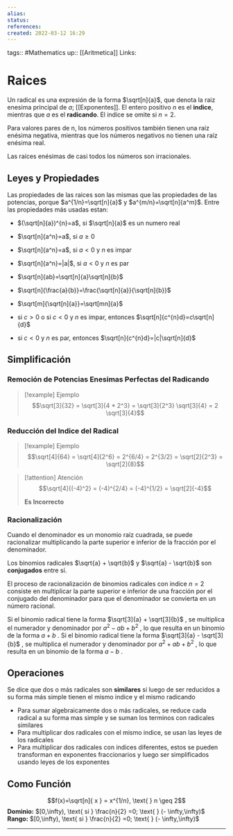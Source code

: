 ```yaml
---
alias:
status:
references:
created: 2022-03-12 16:29
---
```

tags:: #Mathematics 
up:: [[Aritmetica]]
Links:
# Raices
Un radical es una expresión de la forma $\sqrt[n]{a}$, que denota la raiz enesima principal de $a$; [[Exponentes]]. El entero positivo $n$ es el **indice**, mientras que $a$ es el **radicando**. El indice se omite si $n = 2$.

Para valores pares de n, los números positivos también tienen una raíz enésima negativa, mientras que los números negativos no tienen una raíz enésima real.

Las raíces enésimas de casi todos los números son irracionales.

## Leyes y Propiedades
Las propiedades de las raices son las mismas que las propiedades de las potencias, porque $a^{1/n}=\sqrt[n]{a}$ y $a^{m/n}=\sqrt[n]{a^m}$. Entre las propiedades más usadas estan:

- $(\sqrt[n]{a})^{n}=a$, si $\sqrt[n]{a}$ es un numero real
- $\sqrt[n]{a^n}=a$, si $a\ge0$
- $\sqrt[n]{a^n}=a$, si $a\lt0$ y $n$ es impar
- $\sqrt[n]{a^n}=|a|$, si $a\lt0$ y $n$ es par

- $\sqrt[n]{ab}=\sqrt[n]{a}\sqrt[n]{b}$
- $\sqrt[n]{\frac{a}{b}}=\frac{\sqrt[n]{a}}{\sqrt[n]{b}}$
- $\sqrt[m]{\sqrt[n]{a}}=\sqrt[mn]{a}$

- si $c\gt0$ o si $c\lt0$ y $n$ es impar, entonces $\sqrt[n]{c^{n}d}=c\sqrt[n]{d}$
- si $c\lt0$ y $n$ es par, entonces $\sqrt[n]{c^{n}d}=|c|\sqrt[n]{d}$

## Simplificación
### Remoción de Potencias Enesimas Perfectas del Radicando
> [!example] Ejemplo
> $$\sqrt[3]{32} = 
> \sqrt[3]{4 * 2^3} = 
> \sqrt[3]{2^3} \sqrt[3]{4} =
>  2 \sqrt[3]{4}$$

### Reducción del Indice del Radical
> [!example] Ejemplo
> $$\sqrt[4]{64} = 
> \sqrt[4]{2^6} = 
> 2^{6/4} =
> 2^{3/2} =
> \sqrt[2]{2^3} =
> \sqrt[2]{8}$$

> [!attention] Atención
> $$\sqrt[4]{(-4)^2} = 
> (-4)^{2/4} =
> (-4)^{1/2} =
> \sqrt[2]{-4}$$
> 
> **Es Incorrecto**

### Racionalización
Cuando el denominador es un monomio raíz cuadrada, se puede racionalizar multiplicando la parte superior e inferior de la fracción por el denominador.

Los binomios radicales $\sqrt{a} + \sqrt{b}$ y $\sqrt{a} - \sqrt{b}$ son **conjugados** entre sí.

El proceso de racionalización de binomios radicales con indice $n = 2$ consiste en multiplicar la parte superior e inferior de una fracción por el conjugado del denominador para que el denominador se convierta en un número racional.

Si el binomio radical tiene la forma $\sqrt[3]{a} + \sqrt[3]{b}$ , se multiplica el numerador y denominador por $a^2 - ab + b^2$ , lo que resulta en un binomio de la forma $a + b$ . Si el binomio radical tiene la forma $\sqrt[3]{a} - \sqrt[3]{b}$ , se multiplica el numerador y denominador por $a^2 + ab + b^2$ , lo que resulta en un binomio de la forma $a - b$ .

## Operaciones
Se dice que dos o más radicales son **similares** si luego de ser reducidos a su forma más simple tienen el mismo indice y el mismo radicando

- Para sumar algebraicamente dos o más radicales, se reduce cada radical a su forma mas simple y se suman los terminos con radicales similares
- Para multiplicar dos radicales con el mismo indice, se usan las leyes de los radicales
- Para multiplicar dos radicales con indices diferentes, estos se pueden transforman en exponentes fraccionarios y luego ser simplificados usando leyes de los exponentes

## Como Función
$$f(x)=\sqrt[n]{ x } = x^{1/n}, \text{ } n \geq 2$$
**Dominio:** $[0,\infty), \text{ si } \frac{n}{2} =0; \text{ } (- \infty,\infty)$
**Rango:** $[0,\infty), \text{ si } \frac{n}{2} =0; \text{ } (- \infty,\infty)$
___
